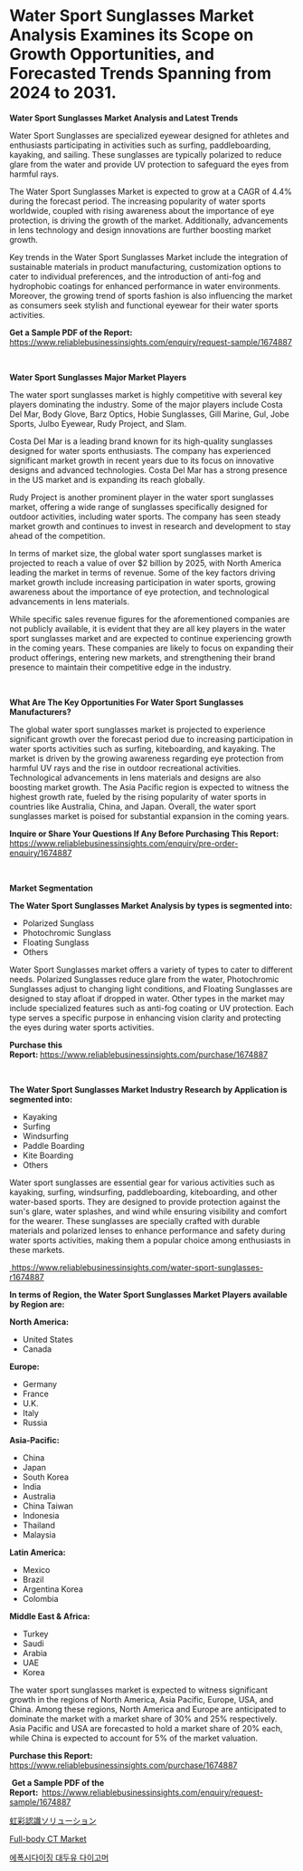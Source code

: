 <p><h1>Water Sport Sunglasses Market Analysis Examines its Scope on Growth Opportunities, and Forecasted Trends Spanning from 2024 to 2031.</h1></p><p><strong>Water Sport Sunglasses Market Analysis and Latest Trends</strong></p>
<p><p>Water Sport Sunglasses are specialized eyewear designed for athletes and enthusiasts participating in activities such as surfing, paddleboarding, kayaking, and sailing. These sunglasses are typically polarized to reduce glare from the water and provide UV protection to safeguard the eyes from harmful rays.</p><p>The Water Sport Sunglasses Market is expected to grow at a CAGR of 4.4% during the forecast period. The increasing popularity of water sports worldwide, coupled with rising awareness about the importance of eye protection, is driving the growth of the market. Additionally, advancements in lens technology and design innovations are further boosting market growth.</p><p>Key trends in the Water Sport Sunglasses Market include the integration of sustainable materials in product manufacturing, customization options to cater to individual preferences, and the introduction of anti-fog and hydrophobic coatings for enhanced performance in water environments. Moreover, the growing trend of sports fashion is also influencing the market as consumers seek stylish and functional eyewear for their water sports activities.</p></p>
<p><strong>Get a Sample PDF of the Report:&nbsp;</strong> <a href="https://www.reliablebusinessinsights.com/enquiry/request-sample/1674887">https://www.reliablebusinessinsights.com/enquiry/request-sample/1674887</a></p>
<p>&nbsp;</p>
<p><strong>Water Sport Sunglasses Major Market Players</strong></p>
<p><p>The water sport sunglasses market is highly competitive with several key players dominating the industry. Some of the major players include Costa Del Mar, Body Glove, Barz Optics, Hobie Sunglasses, Gill Marine, Gul, Jobe Sports, Julbo Eyewear, Rudy Project, and Slam.</p><p>Costa Del Mar is a leading brand known for its high-quality sunglasses designed for water sports enthusiasts. The company has experienced significant market growth in recent years due to its focus on innovative designs and advanced technologies. Costa Del Mar has a strong presence in the US market and is expanding its reach globally.</p><p>Rudy Project is another prominent player in the water sport sunglasses market, offering a wide range of sunglasses specifically designed for outdoor activities, including water sports. The company has seen steady market growth and continues to invest in research and development to stay ahead of the competition.</p><p>In terms of market size, the global water sport sunglasses market is projected to reach a value of over $2 billion by 2025, with North America leading the market in terms of revenue. Some of the key factors driving market growth include increasing participation in water sports, growing awareness about the importance of eye protection, and technological advancements in lens materials.</p><p>While specific sales revenue figures for the aforementioned companies are not publicly available, it is evident that they are all key players in the water sport sunglasses market and are expected to continue experiencing growth in the coming years. These companies are likely to focus on expanding their product offerings, entering new markets, and strengthening their brand presence to maintain their competitive edge in the industry.</p></p>
<p>&nbsp;</p>
<p><strong>What Are The Key Opportunities For Water Sport Sunglasses Manufacturers?</strong></p>
<p><p>The global water sport sunglasses market is projected to experience significant growth over the forecast period due to increasing participation in water sports activities such as surfing, kiteboarding, and kayaking. The market is driven by the growing awareness regarding eye protection from harmful UV rays and the rise in outdoor recreational activities. Technological advancements in lens materials and designs are also boosting market growth. The Asia Pacific region is expected to witness the highest growth rate, fueled by the rising popularity of water sports in countries like Australia, China, and Japan. Overall, the water sport sunglasses market is poised for substantial expansion in the coming years.</p></p>
<p><strong>Inquire or Share Your Questions If Any Before Purchasing This Report:</strong> <a href="https://www.reliablebusinessinsights.com/enquiry/pre-order-enquiry/1674887">https://www.reliablebusinessinsights.com/enquiry/pre-order-enquiry/1674887</a></p>
<p>&nbsp;</p>
<p><strong>Market Segmentation</strong></p>
<p><strong>The Water Sport Sunglasses Market Analysis by types is segmented into:</strong></p>
<p><ul><li>Polarized Sunglass</li><li>Photochromic Sunglass</li><li>Floating Sunglass</li><li>Others</li></ul></p>
<p><p>Water Sport Sunglasses market offers a variety of types to cater to different needs. Polarized Sunglasses reduce glare from the water, Photochromic Sunglasses adjust to changing light conditions, and Floating Sunglasses are designed to stay afloat if dropped in water. Other types in the market may include specialized features such as anti-fog coating or UV protection. Each type serves a specific purpose in enhancing vision clarity and protecting the eyes during water sports activities.</p></p>
<p><strong>Purchase this Report:&nbsp;</strong><a href="https://www.reliablebusinessinsights.com/purchase/1674887">https://www.reliablebusinessinsights.com/purchase/1674887</a></p>
<p>&nbsp;</p>
<p><strong>The Water Sport Sunglasses Market Industry Research by Application is segmented into:</strong></p>
<p><ul><li>Kayaking</li><li>Surfing</li><li>Windsurfing</li><li>Paddle Boarding</li><li>Kite Boarding</li><li>Others</li></ul></p>
<p><p>Water sport sunglasses are essential gear for various activities such as kayaking, surfing, windsurfing, paddleboarding, kiteboarding, and other water-based sports. They are designed to provide protection against the sun's glare, water splashes, and wind while ensuring visibility and comfort for the wearer. These sunglasses are specially crafted with durable materials and polarized lenses to enhance performance and safety during water sports activities, making them a popular choice among enthusiasts in these markets.</p></p>
<p><a href="https://www.reliablebusinessinsights.com/water-sport-sunglasses-r1674887">&nbsp;https://www.reliablebusinessinsights.com/water-sport-sunglasses-r1674887</a></p>
<p><strong>In terms of Region, the Water Sport Sunglasses Market Players available by Region are:</strong></p>
<p>
    <p> <strong> North America: </strong>
        <ul>
            <li>United States</li>
            <li>Canada</li>
        </ul>
        </p> 
    <p> <strong> Europe: </strong>
        <ul>
            <li>Germany</li>
            <li>France</li>
            <li>U.K.</li>
            <li>Italy</li>
            <li>Russia</li>
        </ul>
        </p> 
    <p> <strong> Asia-Pacific: </strong>
        <ul>
            <li>China</li>
            <li>Japan</li>
            <li>South Korea</li>
            <li>India</li>
            <li>Australia</li>
            <li>China Taiwan</li>
            <li>Indonesia</li>
            <li>Thailand</li>
            <li>Malaysia</li>
        </ul>
        </p> 
    <p> <strong> Latin America: </strong>
        <ul>
            <li>Mexico</li>
            <li>Brazil</li>
            <li>Argentina Korea</li>
            <li>Colombia</li>
        </ul>
        </p> 
    <p> <strong> Middle East & Africa: </strong>
        <ul>
            <li>Turkey</li>
            <li>Saudi</li>
            <li>Arabia</li>
            <li>UAE</li>
            <li>Korea</li>
        </ul>
    </p>
    </p>
<p><p>The water sport sunglasses market is expected to witness significant growth in the regions of North America, Asia Pacific, Europe, USA, and China. Among these regions, North America and Europe are anticipated to dominate the market with a market share of 30% and 25% respectively. Asia Pacific and USA are forecasted to hold a market share of 20% each, while China is expected to account for 5% of the market valuation.</p></p>
<p><strong>Purchase this Report: </strong><a href="https://www.reliablebusinessinsights.com/purchase/1674887">https://www.reliablebusinessinsights.com/purchase/1674887</a></p>
<p>&nbsp;<strong>Get a Sample PDF of the Report:&nbsp;&nbsp;</strong><a href="https://www.reliablebusinessinsights.com/enquiry/request-sample/1674887">https://www.reliablebusinessinsights.com/enquiry/request-sample/1674887</a></p>
<p><strong></strong></p>
<p><p><a href="https://github.com/FredaJerde/Market-Research-Report-List-1/blob/main/8532777107161.md">虹彩認識ソリューション</a></p><p><a href="https://view.publitas.com/reportprime-1/full-body-ct-market-forecasts-market-trends-and-impact-analysis-2024-2031/">Full-body CT Market</a></p><p><a href="https://github.com/chupp85/Market-Research-Report-List-1/blob/main/4251241101162.md">에폭시다이징 대두유 다이고머</a></p></p>